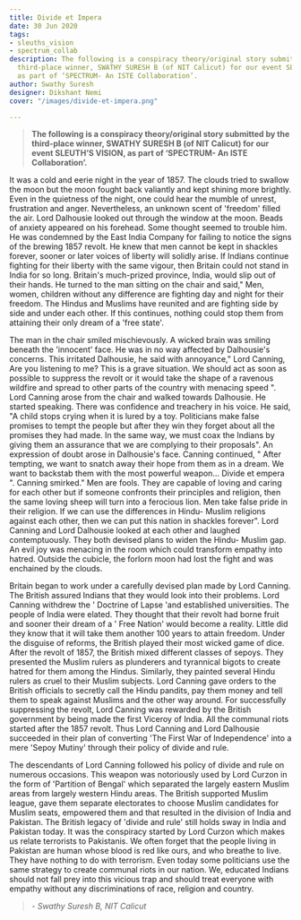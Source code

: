 ```yaml
---
title: Divide et Impera
date: 30 Jun 2020
tags:
- sleuths_vision
- spectrum_collab
description: The following is a conspiracy theory/original story submitted by the
  third-place winner, SWATHY SURESH B (of NIT Calicut) for our event SLEUTH’S VISION,
  as part of ‘SPECTRUM- An ISTE Collaboration’.
author: Swathy Suresh
designer: Dikshant Nemi
cover: "/images/divide-et-impera.png"

---
```

> **The following is a conspiracy theory/original story submitted by the third-place winner, SWATHY SURESH B (of NIT Calicut) for our event SLEUTH’S VISION, as part of ‘SPECTRUM- An ISTE Collaboration’.**

It was a cold and eerie night in the year of 1857. The clouds tried to swallow the moon but the moon fought back valiantly and kept shining more brightly. Even in the quietness of the night, one could hear the mumble of unrest, frustration and anger. Nevertheless, an unknown scent of 'freedom' filled the air. Lord Dalhousie looked out through the window at the moon. Beads of anxiety appeared on his forehead. Some thought seemed to trouble him. He was condemned by the East India Company for failing to notice the signs of the brewing 1857 revolt. He knew that men cannot be kept in shackles forever, sooner or later voices of liberty will solidly arise. If Indians continue fighting for their liberty with the same vigour, then Britain could not stand in India for so long. Britain's much-prized province, India, would slip out of their hands. He turned to the man sitting on the chair and said," Men, women, children without any difference are fighting day and night for their freedom. The Hindus and Muslims have reunited and are fighting side by side and under each other. If this continues, nothing could stop them from attaining their only dream of a 'free state'.

The man in the chair smiled mischievously. A wicked brain was smiling beneath the 'innocent' face. He was in no way affected by Dalhousie's concerns. This irritated Dalhousie, he said with annoyance," Lord Canning, Are you listening to me? This is a grave situation. We should act as soon as possible to suppress the revolt or it would take the shape of a ravenous wildfire and spread to other parts of the country with menacing speed ". Lord Canning arose from the chair and walked towards Dalhousie. He started speaking. There was confidence and treachery in his voice. He said, "A child stops crying when it is lured by a toy. Politicians make false promises to tempt the people but after they win they forget about all the promises they had made. In the same way, we must coax the Indians by giving them an assurance that we are complying to their proposals". An expression of doubt arose in Dalhousie's face. Canning continued, " After tempting, we want to snatch away their hope from them as in a dream. We want to backstab them with the most powerful weapon… Divide et empera ". Canning smirked." Men are fools. They are capable of loving and caring for each other but if someone confronts their principles and religion, then the same loving sheep will turn into a ferocious lion. Men take false pride in their religion. If we can use the differences in Hindu- Muslim religions against each other, then we can put this nation in shackles forever". Lord Canning and Lord Dalhousie looked at each other and laughed contemptuously. They both devised plans to widen the Hindu- Muslim gap. An evil joy was menacing in the room which could transform empathy into hatred. Outside the cubicle, the forlorn moon had lost the fight and was enchained by the clouds.

Britain began to work under a carefully devised plan made by Lord Canning. The British assured Indians that they would look into their problems. Lord Canning withdrew the ' Doctrine of Lapse 'and established universities. The people of India were elated. They thought that their revolt had borne fruit and sooner their dream of a ' Free Nation' would become a reality. Little did they know that it will take them another 100 years to attain freedom. Under the disguise of reforms, the British played their most wicked game of dice. After the revolt of 1857, the British mixed different classes of sepoys. They presented the Muslim rulers as plunderers and tyrannical bigots to create hatred for them among the Hindus. Similarly, they painted several Hindu rulers as cruel to their Muslim subjects. Lord Canning gave orders to the British officials to secretly call the Hindu pandits, pay them money and tell them to speak against Muslims and the other way around. For successfully suppressing the revolt, Lord Canning was rewarded by the British government by being made the first Viceroy of India. All the communal riots started after the 1857 revolt. Thus Lord Canning and Lord Dalhousie succeeded in their plan of converting 'The First War of Independence' into a mere 'Sepoy Mutiny' through their policy of divide and rule.

The descendants of Lord Canning followed his policy of divide and rule on numerous occasions. This weapon was notoriously used by Lord Curzon in the form of 'Partition of Bengal' which separated the largely eastern Muslim areas from largely western Hindu areas. The British supported Muslim league, gave them separate electorates to choose Muslim candidates for Muslim seats, empowered them and that resulted in the division of India and Pakistan. The British legacy of 'divide and rule' still holds sway in India and Pakistan today. It was the conspiracy started by Lord Curzon which makes us relate terrorists to Pakistanis. We often forget that the people living in Pakistan are human whose blood is red like ours, and who breathe to live. They have nothing to do with terrorism. Even today some politicians use the same strategy to create communal riots in our nation. We, educated Indians should not fall prey into this vicious trap and should treat everyone with empathy without any discriminations of race, religion and country.

> _- Swathy Suresh B, NIT Calicut_